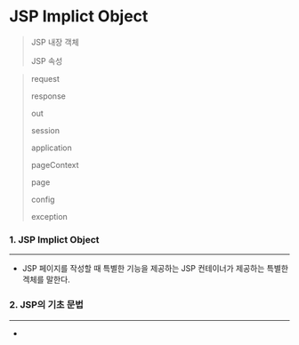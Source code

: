 JSP Implict Object
==========

> JSP 내장 객체
>
> JSP 속성

> request
>
> response
>
> out
>
> session
>
> application
>
> pageContext
>
> page
>
> config
>
> exception

### 1. JSP Implict Object

---------------

- JSP 페이지를 작성할 때 특별한 기능을 제공하는 JSP 컨테이너가 제공하는 특별한 겍체를 말한다.



### 2. JSP의 기초 문법

------

- 
